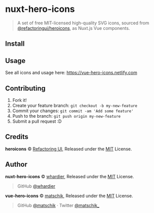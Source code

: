 # nuxt-hero-icons

> A set of free MIT-licensed high-quality SVG icons, sourced from [@refactoringui/heroicons](https://github.com/refactoringui/heroicons), as Nuxt.js Vue components.

## Install

## Usage

See all icons and usage here: https://vue-hero-icons.netlify.com

## Contributing

1. Fork it!
2. Create your feature branch: `git checkout -b my-new-feature`
3. Commit your changes: `git commit -am 'Add some feature'`
4. Push to the branch: `git push origin my-new-feature`
5. Submit a pull request :D

## Credits

**heroicons** © [Refactoring UI](https://github.com/refactoringui), Released under the [MIT](./LICENSE) License.<br>

## Author

**nuxt-hero-icons** © [whardier](https://github.com/whardier), Released under the [MIT](./LICENSE) License.<br>

> GitHub [@whardier](https://github.com/whardier)

**vue-hero-icons** © [matschik](https://github.com/matschik), Released under the [MIT](./LICENSE) License.<br>
<!-- Authored and maintained by Matschik with help from contributors ([list](https://github.com/matschik/vue-hero-icons/contributors)). -->

> GitHub [@matschik](https://github.com/matschik) · Twitter [@matschik_](https://twitter.com/matschik_)

